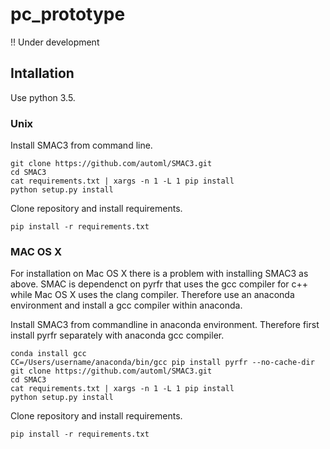# pc_prototype

!! Under development

## Intallation

Use python 3.5.

### Unix

Install SMAC3 from command line.
```
git clone https://github.com/automl/SMAC3.git
cd SMAC3
cat requirements.txt | xargs -n 1 -L 1 pip install
python setup.py install
```
Clone repository and install requirements.
```
pip install -r requirements.txt
```

### MAC OS X

For installation on Mac OS X there is a problem with installing SMAC3 as above. SMAC is dependenct on pyrfr that uses the gcc compiler for c++ while Mac OS X uses the clang compiler. Therefore use an anaconda environment and install a gcc compiler within anaconda.

Install SMAC3 from commandline in anaconda environment. Therefore first install pyrfr separately with anaconda gcc compiler.
```
conda install gcc
CC=/Users/username/anaconda/bin/gcc pip install pyrfr --no-cache-dir
git clone https://github.com/automl/SMAC3.git
cd SMAC3
cat requirements.txt | xargs -n 1 -L 1 pip install
python setup.py install
```
Clone repository and install requirements.
```
pip install -r requirements.txt
```
